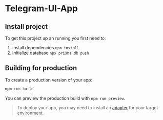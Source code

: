 # Telegram-UI-App

## Install project

To get this project up an running you first need to:

1. install dependencies `npm install`
2. initialize database `npx prisma db push`

## Building for production

To create a production version of your app:

```bash
npm run build
```

You can preview the production build with `npm run preview`.

> To deploy your app, you may need to install an [adapter](https://kit.svelte.dev/docs/adapters) for your target environment.